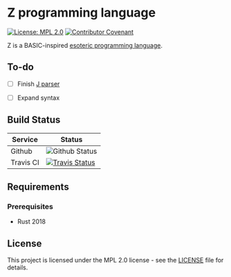 # Z programming language

[![License: MPL 2.0](https://img.shields.io/badge/License-MPL%202.0-brightgreen.svg)](https://opensource.org/licenses/MPL-2.0) [![Contributor Covenant](https://img.shields.io/badge/Contributor%20Covenant-v2.0%20adopted-ff69b4.svg)](CODE_OF_CONDUCT.md)

Z is a BASIC-inspired [esoteric programming language](https://en.wikipedia.org/wiki/Esoteric_programming_language).

## To-do

- [ ] Finish [J parser](https://pest.rs/book/examples/jlang.html)
- [ ] Expand syntax


## Build Status

| Service   | Status                                                                                                                                    |
| --------- | ----------------------------------------------------------------------------------------------------------------------------------------- |
| Github    | ![Github Status](https://github.com/tonytins/zlang/workflows/Rust/badge.svg)                                                                      |
| Travis CI | [![Travis Status](https://travis-ci.org/tonytins/zlang.svg?branch=master)](https://travis-ci.org/tonytins/zlang) 

## Requirements

### Prerequisites

* Rust 2018

## License

This project is licensed under the MPL 2.0 license - see the [LICENSE](LICENSE) file for details.
